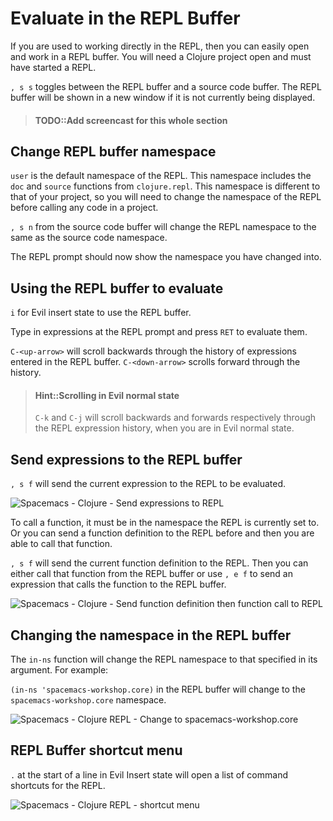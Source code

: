 # Evaluate in the REPL Buffer

If you are used to working directly in the REPL, then you can easily open and work in a REPL buffer.  You will need a Clojure project open and must have started a REPL.

`, s s` toggles between the REPL buffer and a source code buffer.  The REPL buffer will be shown in a new window if it is not currently being displayed.

> #### TODO::Add screencast for this whole section


## Change REPL buffer namespace

`user` is the default namespace of the REPL.  This namespace includes the `doc` and `source` functions from `clojure.repl`.  This namespace is different to that of your project, so you will need to change the namespace of the REPL before calling any code in a project.

`, s n` from the source code buffer will change the REPL namespace to the same as the source code namespace.

The REPL prompt should now show the namespace you have changed into.


## Using the REPL buffer to evaluate

`i` for Evil insert state to use the REPL buffer.

Type in expressions at the REPL prompt and press `RET` to evaluate them.

`C-<up-arrow>` will scroll backwards through the history of expressions entered in the REPL buffer. `C-<down-arrow>` scrolls forward through the history.


> #### Hint::Scrolling in Evil normal state
> `C-k` and `C-j` will scroll backwards and forwards respectively through the REPL expression history, when you are in Evil normal state.


## Send expressions to the REPL buffer

`, s f` will send the current expression to the REPL to be evaluated.


![Spacemacs - Clojure - Send expressions to REPL](/images/spacemacs-clojure-cider-send-expression-to-repl.png)

To call a function, it must be in the namespace the REPL is currently set to.  Or you can send a function definition to the REPL before and then you are able to call that function.

`, s f` will send the current function definition to the REPL.  Then you can either call that function from the REPL buffer or use `, e f` to send an expression that calls the function to the REPL buffer.

![Spacemacs - Clojure - Send function definition then function call to REPL](/images/spacemacs-clojure-cider-send-to-repl-namespace-user.png)


## Changing the namespace in the REPL buffer

The `in-ns` function will change the REPL namespace to that specified in its argument.  For example:

`(in-ns 'spacemacs-workshop.core)` in the REPL buffer will change to the `spacemacs-workshop.core` namespace.

![Spacemacs - Clojure REPL - Change to `spacemacs-workshop.core`](/images/spacemacs-clojure-repl-change-namespace-spacemacs-workshop.png)


## REPL Buffer shortcut menu

`.` at the start of a line in Evil Insert state will open a list of command shortcuts for the REPL.

![Spacemacs - Clojure REPL - shortcut menu](/images/spacemacs-cider-repl-command-shortcuts.png)
